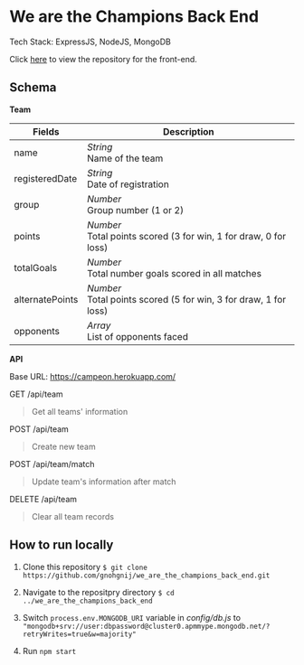 # We are the Champions Back End

Tech Stack: ExpressJS, NodeJS, MongoDB

Click [here](https://github.com/gnohgnij/We_are_the_Champions) to view the repository for the front-end.

## Schema

**Team**

| Fields          | Description                                                          |
| --------------- | -------------------------------------------------------------------- |
| name            | _String_<br> Name of the team                                        |
| registeredDate  | _String_<br> Date of registration                                    |
| group           | _Number_<br> Group number (1 or 2)                                   |
| points          | _Number_<br> Total points scored (3 for win, 1 for draw, 0 for loss) |
| totalGoals      | _Number_<br> Total number goals scored in all matches                |
| alternatePoints | _Number_<br> Total points scored (5 for win, 3 for draw, 1 for loss) |
| opponents       | _Array_<br> List of opponents faced                                  |

**API**

Base URL: https://campeon.herokuapp.com/

GET /api/team

> Get all teams' information

POST /api/team

> Create new team

POST /api/team/match

> Update team's information after match

DELETE /api/team

> Clear all team records

## How to run locally

1. Clone this repository `$ git clone https://github.com/gnohgnij/we_are_the_champions_back_end.git`

2. Navigate to the repositpry directory `$ cd ../we_are_the_champions_back_end`

3. Switch `process.env.MONGODB_URI` variable in _config/db.js_ to `"mongodb+srv://user:dbpassword@cluster0.apmmype.mongodb.net/?retryWrites=true&w=majority"`

4. Run `npm start`
